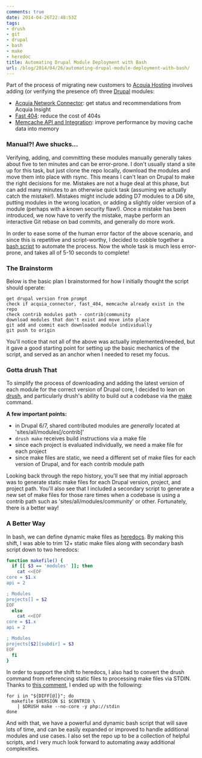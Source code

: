```yaml
---
comments: true
date: 2014-04-26T22:48:53Z
tags:
- drush
- git
- drupal
- bash
- make
- heredoc
title: Automating Drupal Module Deployment with Bash
url: /blog/2014/04/26/automating-drupal-module-deployment-with-bash/
---
```


Part of the process of migrating new customers to [Acquia Hosting](http://www.acquia.com/products-services/acquia-cloud) involves adding (or verifying the presence of) three [Drupal](https://drupal.org/project/drupal) modules:

- [Acquia Network Connector](https://drupal.org/project/acquia_connector): get status and recommendations from Acquia Insight
- [Fast 404](https://drupal.org/project/fast_404): reduce the cost of 404s
- [Memcache API and Integration](https://drupal.org/project/memcache): improve performance by moving cache data into memory

### Manual?! Awe shucks...

Verifying, adding, and committing these modules manually generally takes about five to ten minutes and can be error-prone. I don't usually stand a site up for this task, but just clone the repo locally, download the modules and move them into place with rsync. This means I can't lean on Drupal to make the right decisions for me. Mistakes are not a huge deal at this phase, but can add many minutes to an otherwise quick task (assuming we actually catch the mistake!). Mistakes might include adding D7 modules to a D6 site, putting modules in the wrong location, or adding a slightly older version of a module (perhaps with a known security flaw!). Once a mistake has been introduced, we now have to verify the mistake, maybe perform an interactive Git rebase on bad commits, and generally do more work.

In order to ease some of the human error factor of the above scenario, and since this is repetitive and script-worthy, I decided to cobble together a [bash script](https://github.com/nhoag/ah-onboard/blob/master/modules.sh) to automate the process. Now the whole task is much less error-prone, and takes all of 5-10 seconds to complete!

### The Brainstorm

Below is the basic plan I brainstormed for how I initially thought the script should operate:

```
get drupal version from prompt
check if acquia_connector, fast_404, memcache already exist in the repo
check contrib modules path - contrib|community
download modules that don't exist and move into place
git add and commit each downloaded module individually
git push to origin
```

You'll notice that not all of the above was actually implemented/needed, but it gave a good starting point for setting up the basic mechanics of the script, and served as an anchor when I needed to reset my focus.

### Gotta drush That

To simplify the process of downloading and adding the latest version of each module for the correct version of Drupal core, I decided to lean on [drush](https://github.com/drush-ops/drush), and particularly drush's ability to build out a codebase via the [make](http://www.drush.org/#make) command.

__A few important points:__

- in Drupal 6/7, shared contributed modules are _generally_ located at 'sites/all/modules[/contrib]'
- `drush make` receives build instructions via a make file
- since each project is evaluated individually, we need a make file for each project
- since make files are static, we need a different set of make files for each version of Drupal, and for each contrib module path

Looking back through the repo history, you'll see that my initial approach was to generate static make files for each Drupal version, project, and project path. You'll also see that I included a secondary script to generate a new set of make files for those rare times when a codebase is using a contrib path such as 'sites/all/modules/community' or other. Fortunately, there is a better way!

### A Better Way

In bash, we can define dynamic make files as [heredocs](http://en.wikipedia.org/wiki/Here_document). By making this shift, I was able to trim 12+ static make files along with secondary bash script down to two heredocs:

``` bash
function makefile() {
  if [[ $3 == 'modules' ]]; then
    cat <<EOF
core = $1.x
api = 2

; Modules
projects[] = $2
EOF
  else
    cat <<EOF
core = $1.x
api = 2

; Modules
projects[$2][subdir] = $3
EOF
  fi
}
``` 

In order to support the shift to heredocs, I also had to convert the drush command from referencing static files to processing make files via STDIN. Thanks to [this comment](https://gist.github.com/patcon/3014293#comment-360469), I ended up with the following:

```
for i in "${DIFF[@]}"; do
  makefile $VERSION $i $CONTRIB \
    | $DRUSH make --no-core -y php://stdin
done
```

And with that, we have a powerful and dynamic bash script that will save lots of time, and can be easily expanded or improved to handle additional modules and use cases. I also set the repo up to be a collection of helpful scripts, and I very much look forward to automating away additional complexities.

